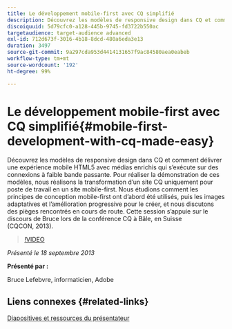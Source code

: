 ```yaml
---
title: Le développement mobile-first avec CQ simplifié
description: Découvrez les modèles de responsive design dans CQ et comment délivrer une expérience mobile HTML5 avec médias enrichis qui s’exécute sur des connexions à faible bande passante. Pour réaliser la démonstration de ces modèles, nous réalisons la transformation d’un site CQ uniquement pour poste de travail en un site mobile-first. Nous étudions comment les principes de conception mobile-first ont d’abord été utilisés, puis les images adaptatives et l’amélioration progressive pour le créer, et nous discutons des pièges rencontrés en cours de route. Cette session s’appuie sur le discours de Bruce lors de la conférence CQ à Bâle, en Suisse (CQCON, 2013).
discoiquuid: 5d79cfc0-a128-445b-9745-fd3722b550ac
targetaudience: target-audience advanced
exl-id: 712d673f-3016-4b18-8dcd-480a6eda3e13
duration: 3497
source-git-commit: 9a297cda953d4414131657f9ac84580aea0eabeb
workflow-type: tm+mt
source-wordcount: '192'
ht-degree: 99%

---
```


# Le développement mobile-first avec CQ simplifié{#mobile-first-development-with-cq-made-easy}

Découvrez les modèles de responsive design dans CQ et comment délivrer une expérience mobile HTML5 avec médias enrichis qui s’exécute sur des connexions à faible bande passante. Pour réaliser la démonstration de ces modèles, nous réalisons la transformation d’un site CQ uniquement pour poste de travail en un site mobile-first. Nous étudions comment les principes de conception mobile-first ont d’abord été utilisés, puis les images adaptatives et l’amélioration progressive pour le créer, et nous discutons des pièges rencontrés en cours de route. Cette session s’appuie sur le discours de Bruce lors de la conférence CQ à Bâle, en Suisse (CQCON, 2013).

>[!VIDEO](https://video.tv.adobe.com/v/19572/?quality=9)

*Présenté le 18 septembre 2013*

**Présenté par :**

Bruce Lefebvre, informaticien, Adobe

## Liens connexes {#related-links}

[Diapositives et ressources du présentateur](https://brucelefebvre.com/blog/2013/09/18/cq-gems-mobile-first-development/)
